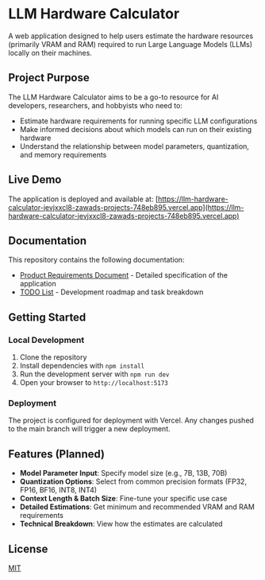 # LLM Hardware Calculator

A web application designed to help users estimate the hardware resources (primarily VRAM and RAM) required to run Large Language Models (LLMs) locally on their machines.

## Project Purpose

The LLM Hardware Calculator aims to be a go-to resource for AI developers, researchers, and hobbyists who need to:

- Estimate hardware requirements for running specific LLM configurations
- Make informed decisions about which models can run on their existing hardware
- Understand the relationship between model parameters, quantization, and memory requirements

## Live Demo

The application is deployed and available at:
[https://llm-hardware-calculator-jevjxxcl8-zawads-projects-748eb895.vercel.app](https://llm-hardware-calculator-jevjxxcl8-zawads-projects-748eb895.vercel.app)

## Documentation

This repository contains the following documentation:

- [Product Requirements Document](prd.md) - Detailed specification of the application
- [TODO List](todo.md) - Development roadmap and task breakdown

## Getting Started

### Local Development
1. Clone the repository
2. Install dependencies with `npm install`
3. Run the development server with `npm run dev`
4. Open your browser to `http://localhost:5173`

### Deployment
The project is configured for deployment with Vercel. Any changes pushed to the main branch will trigger a new deployment.

## Features (Planned)

- **Model Parameter Input**: Specify model size (e.g., 7B, 13B, 70B)
- **Quantization Options**: Select from common precision formats (FP32, FP16, BF16, INT8, INT4)
- **Context Length & Batch Size**: Fine-tune your specific use case
- **Detailed Estimations**: Get minimum and recommended VRAM and RAM requirements
- **Technical Breakdown**: View how the estimates are calculated

## License

[MIT](LICENSE)
